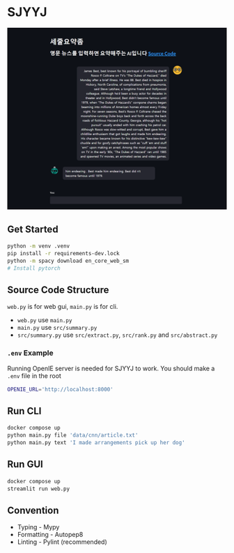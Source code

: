 # SJYYJ

![img](img/gui.png)

## Get Started

```bash
python -m venv .venv
pip install -r requirements-dev.lock
python -m spacy download en_core_web_sm
# Install pytorch
```

## Source Code Structure

`web.py` is for web gui, `main.py` is for cli.

- `web.py` use `main.py`
- `main.py` use `src/summary.py`
- `src/summary.py` use `src/extract.py`, `src/rank.py` and `src/abstract.py`

### `.env` Example

Running OpenIE server is needed for SJYYJ to work. You should make a `.env` file in the root

```bash
OPENIE_URL='http://localhost:8000'
```

## Run CLI

```bash
docker compose up
python main.py file 'data/cnn/article.txt'
python main.py text 'I made arrangements pick up her dog'
```

## Run GUI

```bash
docker compose up
streamlit run web.py
```

## Convention

- Typing - Mypy
- Formatting - Autopep8
- Linting - Pylint (recommended)
